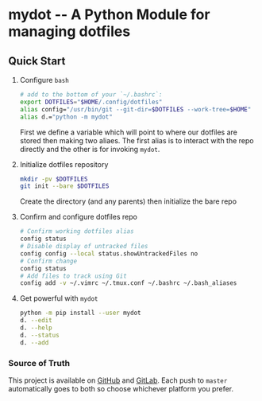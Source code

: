 # mydot -- A Python Module for managing dotfiles

## Quick Start

1. Configure `bash`

    ```bash
    # add to the bottom of your `~/.bashrc`:
    export DOTFILES="$HOME/.config/dotfiles"
    alias config="/usr/bin/git --git-dir=$DOTFILES --work-tree=$HOME"
    alias d.="python -m mydot"
    ```

    First we define a variable which will point to where our dotfiles are stored then making two aliaes. The first alias is to interact with the repo directly and the other is for invoking `mydot`.

2. Initialize dotfiles repository

    ```bash
    mkdir -pv $DOTFILES
    git init --bare $DOTFILES
    ```

    Create the directory (and any parents) then initialize the bare repo

3. Confirm and configure dotfiles repo

    ```bash
    # Confirm working dotfiles alias
    config status
    # Disable display of untracked files
    config config --local status.showUntrackedFiles no
    # Confirm change
    config status
    # Add files to track using Git
    config add -v ~/.vimrc ~/.tmux.conf ~/.bashrc ~/.bash_aliases
    ```

4. Get powerful with `mydot`

    ```bash
    python -m pip install --user mydot
    d. --edit
    d. --help
    d. --status
    d. --add
    ```

### Source of Truth

This project is available on [GitHub][github] and [GitLab][gitlab]. Each push to 
`master` automatically goes to both so choose whichever platform you prefer.

[github]: <https://github.com/gikeymarcia/mydot>
"Follow and Contribute on GitHub"
[gitlab]: <https://gitlab.com/gikeymarcia/mydot>
"Follow and Contribute on GitLab"
